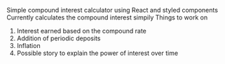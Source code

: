 Simple compound interest calculator using React and styled components
Currently calculates the compound interest simpily
Things to work on
  1. Interest earned based on the compound rate
  2. Addition of periodic deposits
  3. Inflation
  4. Possible story to explain the power of interest over time
 
